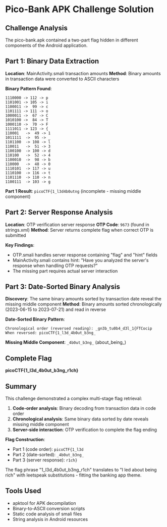 # Pico-Bank APK Challenge Solution

## Challenge Analysis
The pico-bank.apk contained a two-part flag hidden in different components of the Android application.

## Part 1: Binary Data Extraction
**Location**: MainActivity.smali transaction amounts
**Method**: Binary amounts in transaction data were converted to ASCII characters

**Binary Pattern Found**:
```
1110000 -> 112 -> p
1101001 -> 105 -> i  
1100011 ->  99 -> c
1101111 -> 111 -> o
1000011 ->  67 -> C
1010100 ->  84 -> T
1000110 ->  70 -> F
1111011 -> 123 -> {
110001   ->  49 -> 1
1011111  ->  95 -> _
1101100  -> 108 -> l
110011   ->  51 -> 3
1100100  -> 100 -> d
110100   ->  52 -> 4
1100010  ->  98 -> b
110000   ->  48 -> 0
1110101  -> 117 -> u
1110100  -> 116 -> t
1101110  -> 110 -> n
1100111  -> 103 -> g
```

**Part 1 Result**: `picoCTF{1_l3d4b0utng` (incomplete - missing middle component)

## Part 2: Server Response Analysis
**Location**: OTP verification server response
**OTP Code**: `9673` (found in strings.xml)
**Method**: Server returns complete flag when correct OTP is submitted

**Key Findings**:
- OTP.smali handles server response containing "flag" and "hint" fields
- MainActivity.smali contains hint: "Have you analyzed the server's response when handling OTP requests?"
- The missing part requires actual server interaction

## Part 3: Date-Sorted Binary Analysis
**Discovery**: The same binary amounts sorted by transaction date reveal the missing middle component
**Method**: Binary amounts sorted chronologically (2023-06-15 to 2023-07-21) and read in reverse

**Date-Sorted Binary Pattern**:
```
Chronological order (reversed reading): _gn3b_tu0b4_d3l_1{FTCocip
When reversed: picoCTF{1_l3d_4b0ut_b3ng_
```

**Missing Middle Component**: `_4b0ut_b3ng_` (about_being_)

## Complete Flag
**picoCTF{1_l3d_4b0ut_b3ng_r1ch}**

## Summary
This challenge demonstrated a complex multi-stage flag retrieval:
1. **Code-order analysis**: Binary decoding from transaction data in code order
2. **Chronological analysis**: Same binary data sorted by date reveals missing middle component
3. **Server-side interaction**: OTP verification to complete the flag ending

**Flag Construction**:
- Part 1 (code order): `picoCTF{1_l3d`
- Part 2 (date-sorted): `_4b0ut_b3ng_` 
- Part 3 (server response): `r1ch}`

The flag phrase "1_l3d_4b0ut_b3ng_r1ch" translates to "I led about being rich" with leetspeak substitutions - fitting the banking app theme.

## Tools Used
- apktool for APK decompilation
- Binary-to-ASCII conversion scripts
- Static code analysis of smali files
- String analysis in Android resources